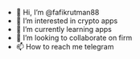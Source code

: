 - 👋 Hi, I’m @fafikrutman88
- 👀 I’m interested in crypto apps
- 🌱 I’m currently learning apps
- 💞️ I’m looking to collaborate on firm
- 📫 How to reach me telegram

<!---
fafikrutman88/fafikrutman88 is a ✨ special ✨ repository because its `README.md` (this file) appears on your GitHub profile.
You can click the Preview link to take a look at your changes.
--->
